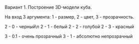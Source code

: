 Вариант 1.
Построение 3D-модели куба.

На вход 3 аргумента: 1 - размер, 2 - цвет, 3 - прозрачность.


2 - 0 - черный\n
2 - 1 - белый
2 - 2 - голубой
2 - 3 - красный


3 - 0.1 - очень прозрачный
3 - 1 - абсолютно непрозрачный
